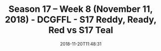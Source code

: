 ---
title: Season 17 – Week 8 (November 11, 2018) - DCGFFL - S17 Reddy, Ready, Red vs
  S17 Teal
teams-score:
- team: _teams/s17-red.md
  score:
- team: _teams/s17-teal.md
  score: 26
mvp: J. Walker (Red), S. Kelly (Teal)
game-ball: E. Green (Red), T. Wilson (Teal)
season: 17
week: 8
date: '2018-11-20T11:48:31'
pageid: season-17-week-8-november-11-2018-6704-vs-6707
---